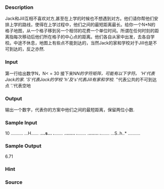 
### Description
Jack和Jill互相不喜欢对方,甚至在上学的时候也不想遇到对方。他们请你帮他们安排上学的路线，使得在上学过程中，他们之间的最短距离最长。给你一个N*N的格子地图，从一个格子移到另一个相邻的花费一个单位时间。所谓在任何时刻的距离指每次移动后他们所在格子的中心点的距离。他们各自从家中出发，去各自学校。中途不休息，地图上有些点不能到达的，当然Jack的家和学校对于Jill也是不可到达的，反之亦然.
### Input
第一行给出数字N，N< = 30 接下来N*N的字符矩阵，可能有以下字符。 'H'代表Jack的家. 'S'代表Jack的学校 'h'及's'代表Jill有家和学校. '*'代表公共的不可到达点 '.'代表空地
### Output
输出一个数字，代表你的方案中他们之间的最短距离，保留两位小数.
### Sample Input
10
..........
...H......
.**...s...
.**.......
.**.......
.**.......
.**.......
.**.......
...S..h..*
..........

### Sample Output
6.71

### Hint

### Source
